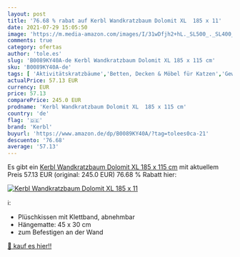 ```yaml
---
layout: post
title: '76.68 % rabat auf Kerbl Wandkratzbaum Dolomit XL  185 x 11'
date: 2021-07-29 15:05:50
image: 'https://m.media-amazon.com/images/I/31wDfjh2+hL._SL500_._SL400_.jpg'
comments: true
category: ofertas
author: 'tole.es'
slug: 'B0089KY40A-de Kerbl Wandkratzbaum Dolomit XL 185 x 115 cm'
sku: 'B0089KY40A-de'
tags: [ 'Aktivitätskratzbäume','Betten, Decken & Möbel für Katzen','Gewerbe, Industrie & Wissenschaft','Haustier','Haustierbedarf','Katzenbedarf','kerbl', ]
actualPrice: 57.13 EUR
currency: EUR
price: 57.13
comparePrice: 245.0 EUR
prodname: 'Kerbl Wandkratzbaum Dolomit XL  185 x 115 cm'
country: 'de'
flag: '🇩🇪'
brand: 'Kerbl'
buyurl: 'https://www.amazon.de/dp/B0089KY40A/?tag=tolees0ca-21'
descuento: '76.68'
average: '57.13'
---
```


Es gibt ein [Kerbl Wandkratzbaum Dolomit XL  185 x 115 cm](https://www.amazon.de/dp/B0089KY40A/?tag=tolees0ca-21) mit aktuellem Preis 57.13 EUR (original: 245.0 EUR) 76.68 % Rabatt hier:

[![Kerbl Wandkratzbaum Dolomit XL  185 x 11](https://m.media-amazon.com/images/I/31wDfjh2+hL._SL500_._SL400_.jpg)](https://www.amazon.de/dp/B0089KY40A/?tag=tolees0ca-21)

ℹ️:

- Plüschkissen mit Klettband, abnehmbar
- Hängematte: 45 x 30 cm
- zum Befestigen an der Wand

[🛒 kauf es hier!!](https://www.amazon.de/dp/B0089KY40A/?tag=tolees0ca-21)

